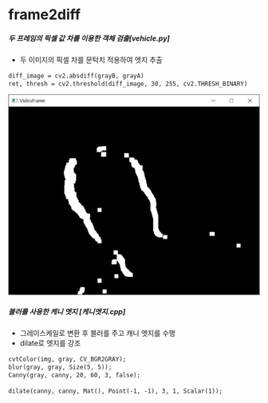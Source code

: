 # frame2diff
##### 두 프레임의 픽셀 값 차를 이용한 객체 검출[vehicle.py]

- 두 이미지의 픽셀 차를 문턱치 적용하여 엣지 추출
```
diff_image = cv2.absdiff(grayB, grayA)
ret, thresh = cv2.threshold(diff_image, 30, 255, cv2.THRESH_BINARY)
```

![예제](./img/예제.JPG)

##### 블러를 사용한 케니 엣지 [케니엣지.cpp]

- 그레이스케일로 변환 후 블러를 주고 캐니 엣지를 수행
- dilate로 엣지를 강조
```
cvtColor(img, gray, CV_BGR2GRAY);
blur(gray, gray, Size(5, 5));
Canny(gray, canny, 20, 60, 3, false);

dilate(canny, canny, Mat(), Point(-1, -1), 3, 1, Scalar(1));
```
